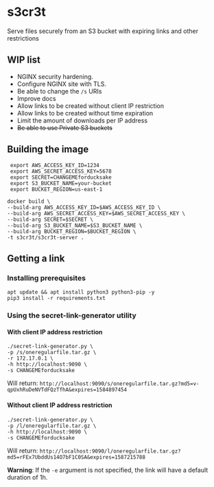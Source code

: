 # s3cr3t
Serve files securely from an S3 bucket with expiring links and other restrictions

## WIP list

- NGINX security hardening.
- Configure NGINX site with TLS.
- Be able to change the `/s` URIs
- Improve docs
- Allow links to be created without client IP restriction
- Allow links to be created without time expiration
- Limit the amount of downloads per IP address
- ~~Be able to use Private S3 buckets~~



## Building the image

```
 export AWS_ACCESS_KEY_ID=1234
 export AWS_SECRET_ACCESS_KEY=5678
 export SECRET=CHANGEMEforducksake
 export S3_BUCKET_NAME=your-bucket
 export BUCKET_REGION=us-east-1

docker build \
--build-arg AWS_ACCESS_KEY_ID=$AWS_ACCESS_KEY_ID \
--build-arg AWS_SECRET_ACCESS_KEY=$AWS_SECRET_ACCESS_KEY \
--build-arg SECRET=$SECRET \
--build-arg S3_BUCKET_NAME=$S3_BUCKET_NAME \
--build-arg BUCKET_REGION=$BUCKET_REGION \
-t s3cr3t/s3cr3t-server .
```

## Getting a link

### Installing prerequisites

```
apt update && apt install python3 python3-pip -y
pip3 install -r requirements.txt
```

### Using the secret-link-generator utility


#### With client IP address restriction
```
./secret-link-generator.py \
-p /s/oneregularfile.tar.gz \
-r 172.17.0.1 \
-h http://localhost:9090 \
-s CHANGEMEforducksake
```

Will return: `http://localhost:9090/s/oneregularfile.tar.gz?md5=v-qpUxhRuDeNVTdFQzTfhA&expires=1584897454`

#### Without client IP address restriction

```
./secret-link-generator.py \
-p /l/oneregularfile.tar.gz \
-h http://localhost:9090 \
-s CHANGEMEforducksake
```

Will return: `http://localhost:9090/l/oneregularfile.tar.gz?md5=rFEx7UbddUs14O7bF1C0SA&expires=1587215788`


__Warning__: If the `-e` argument is not specified, the link will have a default duration of 1h.
